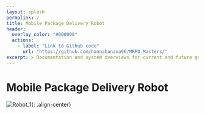 ```yaml
---
layout: splash
permalink: /
title: Mobile Package Delivery Robot
header:
  overlay_color: "#000000"
  actions:
    - label: "Link to Github code"
      url: "https://github.com/hannabanana96/MRPD_Masters/"
excerpt: > Documentation and system overviews for current and future group members. <br />
---
```



# Mobile Package Delivery Robot

![Robot_1](https://hannabanana96.github.io/MPDR_Project/assets/images/robo_1.jpg){: .align-center}
